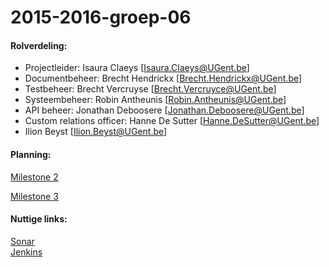# 2015-2016-groep-06

#### Rolverdeling:
* Projectleider: Isaura Claeys [Isaura.Claeys@UGent.be]
* Documentbeheer: Brecht Hendrickx [Brecht.Hendrickx@UGent.be]
* Testbeheer: Brecht Vercruyse [Brecht.Vercruyce@UGent.be]
* Systeembeheer: Robin Antheunis [Robin.Antheunis@UGent.be]
* API beheer: Jonathan Deboosere [Jonathan.Deboosere@UGent.be]
* Custom relations officer: Hanne De Sutter [Hanne.DeSutter@UGent.be]
* Ilion Beyst [Ilion.Beyst@UGent.be]

#### Planning:
[Milestone 2](https://github.ugent.be/VakOverschrijdendProject/2015-2016-groep-06/blob/develop/personal_docs/milestone2/planning_milestone2.md)

[Milestone 3](https://github.ugent.be/VakOverschrijdendProject/2015-2016-groep-06/blob/develop/personal_docs/milestone3/planning_milestone3.md)

#### Nuttige links:
[Sonar](https://vopro6.ugent.be/sonar)  
[Jenkins](https://vopro6.ugent.be/jenkins)
